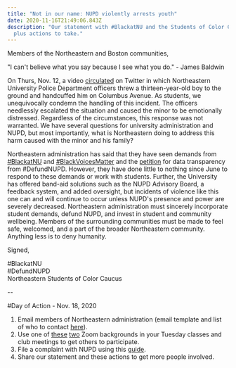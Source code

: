 ```yaml
---
title: "Not in our name: NUPD violently arrests youth"
date: 2020-11-16T21:49:06.843Z
description: "Our statement with #BlackatNU and the Students of Color Caucus,
  plus actions to take."
---
```

Members of the Northeastern and Boston communities,

"I can't believe what you say because I see what you do." - James Baldwin

On Thurs, Nov. 12, a video [circulated](https://twitter.com/Prodigalson2025/status/1326999893538385922) on Twitter in which Northeastern University Police Department officers threw a thirteen-year-old boy to the ground and handcuffed him on Columbus Avenue. As students, we unequivocally condemn the handling of this incident. The officers needlessly escalated the situation and caused the minor to be emotionally distressed. Regardless of the circumstances, this response was not warranted. We have several questions for university administration and NUPD, but most importantly, what is Northeastern doing to address this harm caused with the minor and his family? 

Northeastern administration has said that they have seen demands from [\#BlackatNU](https://sites.google.com/view/blackatnu/) and [\#BlackVoicesMatter](https://sites.google.com/view/blackvoicesmatter/home) and the [petition](https://bit.ly/NUPDdatapetition) for data transparency from #DefundNUPD. However, they have done little to nothing since June to respond to these demands or work with students. Further, the University has offered band-aid solutions such as the NUPD Advisory Board, a feedback system, and added oversight, but incidents of violence like this one can and will continue to occur unless NUPD's presence and power are severely decreased. Northeastern administration must sincerely incorporate student demands, defund NUPD, and invest in student and community wellbeing. Members of the surrounding communities must be made to feel safe, welcomed, and a part of the broader Northeastern community. Anything less is to deny humanity.

Signed, 

\#BlackatNU<br/>
\#DefundNUPD<br/>
Northeastern Students of Color Caucus

\--

#Day of Action - Nov. 18, 2020

1. Email members of Northeastern administration (email template and list of who to contact [here](https://docs.google.com/document/d/1Zcr72QduhhjjemK9kqohZJ4zZlhDgF_qH5dXoO4MTNY/edit?usp=sharing)).
2. Use one of [these](https://drive.google.com/file/d/1DrnU_CyyNfm5lOL1IUusOZILbRBJiWRX/view?usp=sharing) [two](https://drive.google.com/file/d/1kVf7n8DPqvIloanNhMJL0Pp_GxbMit9d/view?usp=sharing) Zoom backgrounds in your Tuesday classes and club meetings to get others to participate.
3. File a complaint with NUPD using this [guide](https://docs.google.com/document/d/11ZwW8DYFAhX_oSt42QT20N-Pnid-cOJkLMY4rAZNLgU/edit?usp=sharing).
4. Share our statement and these actions to get more people involved.